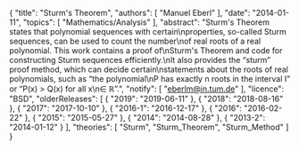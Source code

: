 {
    "title": "Sturm's Theorem",
    "authors": [
        "Manuel Eberl"
    ],
    "date": "2014-01-11",
    "topics": [
        "Mathematics/Analysis"
    ],
    "abstract": "Sturm's Theorem states that polynomial sequences with certain\nproperties, so-called Sturm sequences, can be used to count the number\nof real roots of a real polynomial. This work contains a proof of\nSturm's Theorem and code for constructing Sturm sequences efficiently.\nIt also provides the “sturm” proof method, which can decide certain\nstatements about the roots of real polynomials, such as “the polynomial\nP has exactly n roots in the interval I” or “P(x) > Q(x) for all x\n&#8712; &#8477;”.",
    "notify": [
        "eberlm@in.tum.de"
    ],
    "licence": "BSD",
    "olderReleases": [
        {
            "2019": "2019-06-11"
        },
        {
            "2018": "2018-08-16"
        },
        {
            "2017": "2017-10-10"
        },
        {
            "2016-1": "2016-12-17"
        },
        {
            "2016": "2016-02-22"
        },
        {
            "2015": "2015-05-27"
        },
        {
            "2014": "2014-08-28"
        },
        {
            "2013-2": "2014-01-12"
        }
    ],
    "theories": [
        "Sturm",
        "Sturm_Theorem",
        "Sturm_Method"
    ]
}
